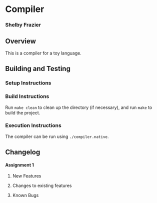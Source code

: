 # Compiler
### Shelby Frazier

## Overview
This is a compiler for a toy language.

## Building and Testing
### Setup Instructions

### Build Instructions
Run `make clean` to clean up the directory (if necessary), and run `make` to build the project.

### Execution Instructions
The compiler can be run using `./compiler.native`.

## Changelog
#### Assignment 1
1. New Features

2. Changes to existing features

3. Known Bugs
